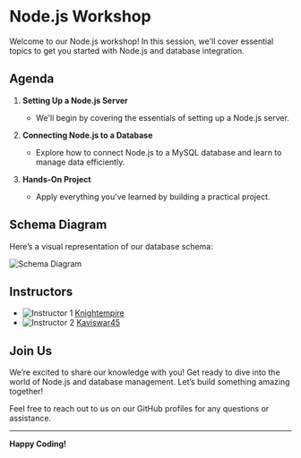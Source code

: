 # Node.js Workshop

Welcome to our Node.js workshop! In this session, we'll cover essential topics to get you started with Node.js and database integration. 

## Agenda
 
1. **Setting Up a Node.js Server**
   - We'll begin by covering the essentials of setting up a Node.js server.

2. **Connecting Node.js to a Database**
   - Explore how to connect Node.js to a MySQL database and learn to manage data efficiently.

3. **Hands-On Project**
   - Apply everything you've learned by building a practical project.

## Schema Diagram

Here’s a visual representation of our database schema:

![Schema Diagram](https://i.imgur.com/EIF5w4t.png)

## Instructors

- ![Instructor 1](https://avatars.githubusercontent.com/u/135836695?v=4) [Knightempire](https://github.com/knightempire)
- ![Instructor 2](https://avatars.githubusercontent.com/u/108071239?v=4) [Kaviswar45](https://github.com/Kaviswar45)

## Join Us

We’re excited to share our knowledge with you! Get ready to dive into the world of Node.js and database management. Let’s build something amazing together!

Feel free to reach out to us on our GitHub profiles for any questions or assistance.

---

**Happy Coding!**
